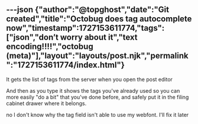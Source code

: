 ---json
{"author":"@topghost","date":"Git created","title":"Octobug does tag autocomplete now","timestamp":1727153611774,"tags":["json","don&#x2019;t worry about it","text encoding!!!!","octobug (meta)"],"layout":"layouts/post.njk","permalink":"1727153611774/index.html"}
---

It gets the list of tags from the server when you open the post editor

And then as you type it shows the tags you&#x27;ve already used so you can more easily &#x22;do a bit&#x22; that you&#x27;ve done before, and safely put it in the filing cabinet drawer where it belongs.

no I don&#x27;t know why the tag field isn&#x27;t able to use my webfont. I&#x27;ll fix it later
